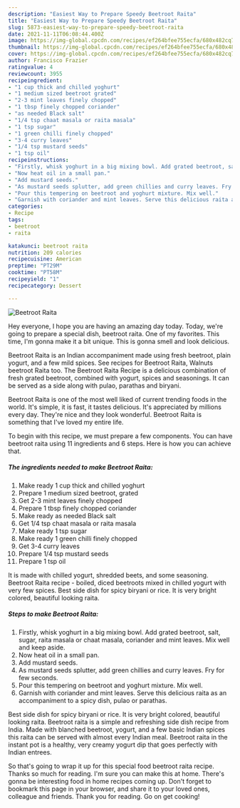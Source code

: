 ```yaml
---
description: "Easiest Way to Prepare Speedy Beetroot Raita"
title: "Easiest Way to Prepare Speedy Beetroot Raita"
slug: 5873-easiest-way-to-prepare-speedy-beetroot-raita
date: 2021-11-11T06:08:44.400Z
image: https://img-global.cpcdn.com/recipes/ef264bfee755ecfa/680x482cq70/beetroot-raita-recipe-main-photo.jpg
thumbnail: https://img-global.cpcdn.com/recipes/ef264bfee755ecfa/680x482cq70/beetroot-raita-recipe-main-photo.jpg
cover: https://img-global.cpcdn.com/recipes/ef264bfee755ecfa/680x482cq70/beetroot-raita-recipe-main-photo.jpg
author: Francisco Frazier
ratingvalue: 4
reviewcount: 3955
recipeingredient:
- "1 cup thick and chilled yoghurt"
- "1 medium sized beetroot grated"
- "2-3 mint leaves finely chopped"
- "1 tbsp finely chopped coriander"
- "as needed Black salt"
- "1/4 tsp chaat masala or raita masala"
- "1 tsp sugar"
- "1 green chilli finely chopped"
- "3-4 curry leaves"
- "1/4 tsp mustard seeds"
- "1 tsp oil"
recipeinstructions:
- "Firstly, whisk yoghurt in a big mixing bowl. Add grated beetroot, salt, sugar, raita masala or chaat masala, coriander and mint leaves. Mix well and keep aside."
- "Now heat oil in a small pan."
- "Add mustard seeds."
- "As mustard seeds splutter, add green chillies and curry leaves. Fry for few seconds."
- "Pour this tempering on beetroot and yoghurt mixture. Mix well."
- "Garnish with coriander and mint leaves. Serve this delicious raita as an accompaniment to a spicy dish, pulao or parathas."
categories:
- Recipe
tags:
- beetroot
- raita

katakunci: beetroot raita 
nutrition: 209 calories
recipecuisine: American
preptime: "PT29M"
cooktime: "PT58M"
recipeyield: "1"
recipecategory: Dessert

---
```



![Beetroot Raita](https://img-global.cpcdn.com/recipes/ef264bfee755ecfa/680x482cq70/beetroot-raita-recipe-main-photo.jpg)

Hey everyone, I hope you are having an amazing day today. Today, we're going to prepare a special dish, beetroot raita. One of my favorites. This time, I'm gonna make it a bit unique. This is gonna smell and look delicious.

Beetroot Raita is an Indian accompaniment made using fresh beetroot, plain yogurt, and a few mild spices. See recipes for Beetroot Raita, Walnuts beetroot Raita too. The Beetroot Raita Recipe is a delicious combination of fresh grated beetroot, combined with yogurt, spices and seasonings. It can be served as a side along with pulao, parathas and biryani.

Beetroot Raita is one of the most well liked of current trending foods in the world. It's simple, it is fast, it tastes delicious. It's appreciated by millions every day. They're nice and they look wonderful. Beetroot Raita is something that I've loved my entire life.


To begin with this recipe, we must prepare a few components. You can have beetroot raita using 11 ingredients and 6 steps. Here is how you can achieve that.

<!--inarticleads1-->

##### The ingredients needed to make Beetroot Raita:

1. Make ready 1 cup thick and chilled yoghurt
1. Prepare 1 medium sized beetroot, grated
1. Get 2-3 mint leaves finely chopped
1. Prepare 1 tbsp finely chopped coriander
1. Make ready as needed Black salt
1. Get 1/4 tsp chaat masala or raita masala
1. Make ready 1 tsp sugar
1. Make ready 1 green chilli finely chopped
1. Get 3-4 curry leaves
1. Prepare 1/4 tsp mustard seeds
1. Prepare 1 tsp oil


It is made with chilled yogurt, shredded beets, and some seasoning. Beetroot Raita recipe - boiled, diced beetroots mixed in chilled yogurt with very few spices. Best side dish for spicy biryani or rice. It is very bright colored, beautiful looking raita. 

<!--inarticleads2-->

##### Steps to make Beetroot Raita:

1. Firstly, whisk yoghurt in a big mixing bowl. Add grated beetroot, salt, sugar, raita masala or chaat masala, coriander and mint leaves. Mix well and keep aside.
1. Now heat oil in a small pan.
1. Add mustard seeds.
1. As mustard seeds splutter, add green chillies and curry leaves. Fry for few seconds.
1. Pour this tempering on beetroot and yoghurt mixture. Mix well.
1. Garnish with coriander and mint leaves. Serve this delicious raita as an accompaniment to a spicy dish, pulao or parathas.


Best side dish for spicy biryani or rice. It is very bright colored, beautiful looking raita. Beetroot raita is a simple and refreshing side dish recipe from India. Made with blanched beetroot, yogurt, and a few basic Indian spices this raita can be served with almost every Indian meal. Beetroot raita in the instant pot is a healthy, very creamy yogurt dip that goes perfectly with Indian entrees. 

So that's going to wrap it up for this special food beetroot raita recipe. Thanks so much for reading. I'm sure you can make this at home. There's gonna be interesting food in home recipes coming up. Don't forget to bookmark this page in your browser, and share it to your loved ones, colleague and friends. Thank you for reading. Go on get cooking!
